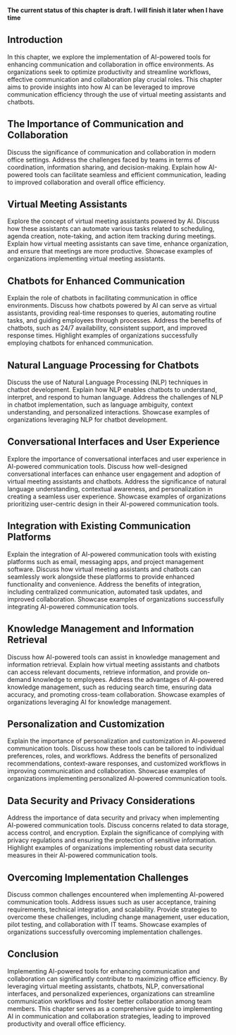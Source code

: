 **The current status of this chapter is draft. I will finish it later when I have time**

Introduction
------------

In this chapter, we explore the implementation of AI-powered tools for enhancing communication and collaboration in office environments. As organizations seek to optimize productivity and streamline workflows, effective communication and collaboration play crucial roles. This chapter aims to provide insights into how AI can be leveraged to improve communication efficiency through the use of virtual meeting assistants and chatbots.

The Importance of Communication and Collaboration
-------------------------------------------------

Discuss the significance of communication and collaboration in modern office settings. Address the challenges faced by teams in terms of coordination, information sharing, and decision-making. Explain how AI-powered tools can facilitate seamless and efficient communication, leading to improved collaboration and overall office efficiency.

Virtual Meeting Assistants
--------------------------

Explore the concept of virtual meeting assistants powered by AI. Discuss how these assistants can automate various tasks related to scheduling, agenda creation, note-taking, and action item tracking during meetings. Explain how virtual meeting assistants can save time, enhance organization, and ensure that meetings are more productive. Showcase examples of organizations implementing virtual meeting assistants.

Chatbots for Enhanced Communication
-----------------------------------

Explain the role of chatbots in facilitating communication in office environments. Discuss how chatbots powered by AI can serve as virtual assistants, providing real-time responses to queries, automating routine tasks, and guiding employees through processes. Address the benefits of chatbots, such as 24/7 availability, consistent support, and improved response times. Highlight examples of organizations successfully employing chatbots for enhanced communication.

Natural Language Processing for Chatbots
----------------------------------------

Discuss the use of Natural Language Processing (NLP) techniques in chatbot development. Explain how NLP enables chatbots to understand, interpret, and respond to human language. Address the challenges of NLP in chatbot implementation, such as language ambiguity, context understanding, and personalized interactions. Showcase examples of organizations leveraging NLP for chatbot development.

Conversational Interfaces and User Experience
---------------------------------------------

Explore the importance of conversational interfaces and user experience in AI-powered communication tools. Discuss how well-designed conversational interfaces can enhance user engagement and adoption of virtual meeting assistants and chatbots. Address the significance of natural language understanding, contextual awareness, and personalization in creating a seamless user experience. Showcase examples of organizations prioritizing user-centric design in their AI-powered communication tools.

Integration with Existing Communication Platforms
-------------------------------------------------

Explain the integration of AI-powered communication tools with existing platforms such as email, messaging apps, and project management software. Discuss how virtual meeting assistants and chatbots can seamlessly work alongside these platforms to provide enhanced functionality and convenience. Address the benefits of integration, including centralized communication, automated task updates, and improved collaboration. Showcase examples of organizations successfully integrating AI-powered communication tools.

Knowledge Management and Information Retrieval
----------------------------------------------

Discuss how AI-powered tools can assist in knowledge management and information retrieval. Explain how virtual meeting assistants and chatbots can access relevant documents, retrieve information, and provide on-demand knowledge to employees. Address the advantages of AI-powered knowledge management, such as reducing search time, ensuring data accuracy, and promoting cross-team collaboration. Showcase examples of organizations leveraging AI for knowledge management.

Personalization and Customization
---------------------------------

Explain the importance of personalization and customization in AI-powered communication tools. Discuss how these tools can be tailored to individual preferences, roles, and workflows. Address the benefits of personalized recommendations, context-aware responses, and customized workflows in improving communication and collaboration. Showcase examples of organizations implementing personalized AI-powered communication tools.

Data Security and Privacy Considerations
----------------------------------------

Address the importance of data security and privacy when implementing AI-powered communication tools. Discuss concerns related to data storage, access control, and encryption. Explain the significance of complying with privacy regulations and ensuring the protection of sensitive information. Highlight examples of organizations implementing robust data security measures in their AI-powered communication tools.

Overcoming Implementation Challenges
------------------------------------

Discuss common challenges encountered when implementing AI-powered communication tools. Address issues such as user acceptance, training requirements, technical integration, and scalability. Provide strategies to overcome these challenges, including change management, user education, pilot testing, and collaboration with IT teams. Showcase examples of organizations successfully overcoming implementation challenges.

Conclusion
----------

Implementing AI-powered tools for enhancing communication and collaboration can significantly contribute to maximizing office efficiency. By leveraging virtual meeting assistants, chatbots, NLP, conversational interfaces, and personalized experiences, organizations can streamline communication workflows and foster better collaboration among team members. This chapter serves as a comprehensive guide to implementing AI in communication and collaboration strategies, leading to improved productivity and overall office efficiency.
